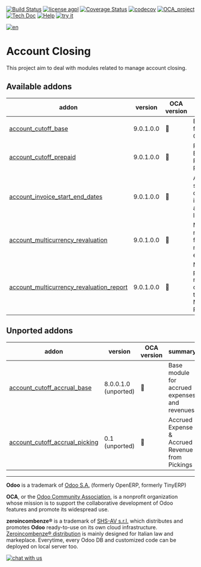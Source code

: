[![Build Status](https://travis-ci.org/zeroincombenze/account-closing.svg?branch=9.0)](https://travis-ci.org/zeroincombenze/account-closing)
[![license agpl](https://img.shields.io/badge/licence-AGPL--3-blue.svg)](http://www.gnu.org/licenses/agpl-3.0.html)
[![Coverage Status](https://coveralls.io/repos/github/zeroincombenze/account-closing/badge.svg?branch=9.0)](https://coveralls.io/github/zeroincombenze/account-closing?branch=9.0)
[![codecov](https://codecov.io/gh/zeroincombenze/account-closing/branch/9.0/graph/badge.svg)](https://codecov.io/gh/zeroincombenze/account-closing/branch/9.0)
[![OCA_project](http://www.zeroincombenze.it/wp-content/uploads/ci-ct/prd/button-oca-9.svg)](https://github.com/OCA/account-closing/tree/9.0)
[![Tech Doc](http://www.zeroincombenze.it/wp-content/uploads/ci-ct/prd/button-docs-9.svg)](http://wiki.zeroincombenze.org/en/Odoo/9.0/dev)
[![Help](http://www.zeroincombenze.it/wp-content/uploads/ci-ct/prd/button-help-9.svg)](http://wiki.zeroincombenze.org/en/Odoo/9.0/man/FI)
[![try it](http://www.zeroincombenze.it/wp-content/uploads/ci-ct/prd/button-try-it-9.svg)](http://erp9.zeroincombenze.it)






























[![en](http://www.shs-av.com/wp-content/en_US.png)](http://wiki.zeroincombenze.org/it/Odoo/7.0/man)

Account Closing
===============

This project aim to deal with modules related to manage account closing.

[//]: # (addons)


Available addons
----------------
addon | version | OCA version | summary
--- | --- | --- | ---
[account_cutoff_base](account_cutoff_base/) | 9.0.1.0.0 | :repeat: | Base module for Account Cut-offs
[account_cutoff_prepaid](account_cutoff_prepaid/) | 9.0.1.0.0 | :repeat: | Prepaid Expense, Prepaid Revenue
[account_invoice_start_end_dates](account_invoice_start_end_dates/) | 9.0.1.0.0 | :repeat: | Adds start/end dates on invoice lines and move lines
[account_multicurrency_revaluation](account_multicurrency_revaluation/) | 9.0.1.0.0 | :repeat: | Manage revaluation for multicurrency environment
[account_multicurrency_revaluation_report](account_multicurrency_revaluation_report/) | 9.0.1.0.0 | :repeat: | Module for printing reports that completes the module Multicurrency Revaluation


Unported addons
---------------
addon | version | OCA version | summary
--- | --- | --- | ---
[account_cutoff_accrual_base](account_cutoff_accrual_base/) | 8.0.0.1.0 (unported) | :repeat: | Base module for accrued expenses and revenues
[account_cutoff_accrual_picking](account_cutoff_accrual_picking/) | 0.1 (unported) | :repeat: | Accrued Expense & Accrued Revenue from Pickings

[//]: # (end addons)

[//]: # (copyright)

----

**Odoo** is a trademark of [Odoo S.A.](https://www.odoo.com/) (formerly OpenERP, formerly TinyERP)

**OCA**, or the [Odoo Community Association](http://odoo-community.org/), is a nonprofit organization whose
mission is to support the collaborative development of Odoo features and
promote its widespread use.

**zeroincombenze®** is a trademark of [SHS-AV s.r.l.](http://www.shs-av.com/)
which distributes and promotes **Odoo** ready-to-use on its own cloud infrastructure.
[Zeroincombenze® distribution](http://wiki.zeroincombenze.org/en/Odoo)
is mainly designed for Italian law and markeplace.
Everytime, every Odoo DB and customized code can be deployed on local server too.

[//]: # (end copyright)

[![chat with us](https://www.shs-av.com/wp-content/chat_with_us.gif)](https://tawk.to/85d4f6e06e68dd4e358797643fe5ee67540e408b)
